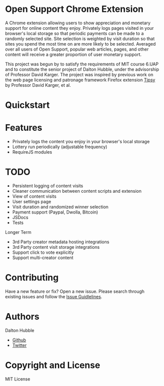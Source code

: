 # Open Support Chrome Extension

A Chrome extension allowing users to show appreciation and monetary support for online content they enjoy. Privately logs pages visited in your browser's local
storage so that periodic payments can be made to a randomly selected site. Site selection is weighted by visit duration so that sites you spend the most time on are more likely to be selected. Averaged over all users of Open Support, popular web articles, pages, and other content will receive a greater proportion of user monetary support.

This project was begun by to satisfy the requirements of MIT course 6.UAP and to constitute the senior project of Dalton Hubble, under the advisorship of Professor David Karger. The project was inspired by previous work on the web page licensing and patronage framework Firefox extension [Tipsy](https://code.google.com/p/tipsy/) by Professor David Karger, et al.

# Quickstart

# Features

+ Privately logs the content you enjoy in your browser's local storage
+ Lottery run periodically (adjustable frequency) 
+ RequireJS modules

# TODO
+ Persistent logging of content visits
+ Cleaner communication between content scripts and extension
+ View of content visits
+ User settings page
+ Visit duration and randomized winner selection
+ Payment support (Paypal, Dwolla, Bitcoin)
+ JSDocs
+ Tests

Longer Term
+ 3rd Party creator metadata hosting integrations
+ 3rd Party content visit storage integrations
+ Support click to vote explicitly
+ Support multi-creator content

# Contributing

Have a new feature or fix? Open a new issue. Please search through existing issues and follow the [Issue Guidlelines](https://github.com/necolas/issue-guidelines).

# Authors

Dalton Hubble
+ [Github](https://github.com/dghubble)
+ [Twitter](https://twitter.com/dghubble)

# Copyright and License

MIT License
